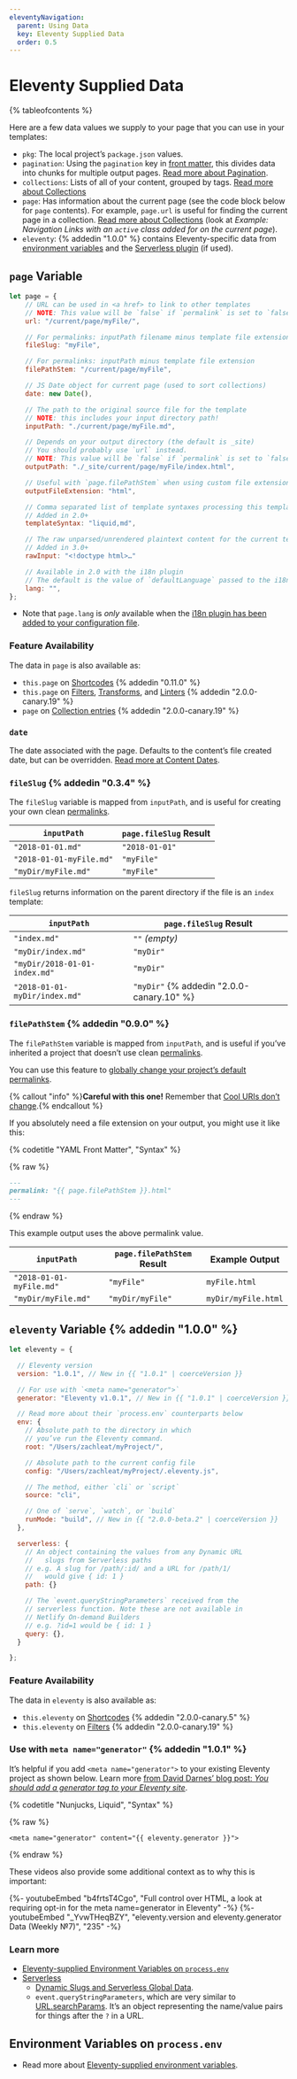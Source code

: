 ```yaml
---
eleventyNavigation:
  parent: Using Data
  key: Eleventy Supplied Data
  order: 0.5
---
```


# Eleventy Supplied Data

{% tableofcontents %}

Here are a few data values we supply to your page that you can use in your templates:

- `pkg`: The local project’s `package.json` values.
- `pagination`: Using the `pagination` key in [front matter](/docs/data-frontmatter/), this divides data into chunks for multiple output pages. [Read more about Pagination](/docs/pagination/).
- `collections`: Lists of all of your content, grouped by tags. [Read more about Collections](/docs/collections/)
- `page`: Has information about the current page (see the code block below for `page` contents). For example, `page.url` is useful for finding the current page in a collection. [Read more about Collections](/docs/collections/) (look at _Example: Navigation Links with an `active` class added for on the current page_).
- `eleventy`: {% addedin "1.0.0" %} contains Eleventy-specific data from [environment variables](/docs/environment-vars/) and the [Serverless plugin](/docs/plugins/serverless/) (if used).

<div id="page-variable-contents"></div>

## `page` Variable

```js
let page = {
	// URL can be used in <a href> to link to other templates
	// NOTE: This value will be `false` if `permalink` is set to `false`.
	url: "/current/page/myFile/",

	// For permalinks: inputPath filename minus template file extension
	fileSlug: "myFile",

	// For permalinks: inputPath minus template file extension
	filePathStem: "/current/page/myFile",

	// JS Date object for current page (used to sort collections)
	date: new Date(),

	// The path to the original source file for the template
	// NOTE: this includes your input directory path!
	inputPath: "./current/page/myFile.md",

	// Depends on your output directory (the default is _site)
	// You should probably use `url` instead.
	// NOTE: This value will be `false` if `permalink` is set to `false`.
	outputPath: "./_site/current/page/myFile/index.html",

	// Useful with `page.filePathStem` when using custom file extensions.
	outputFileExtension: "html",

	// Comma separated list of template syntaxes processing this template
	// Added in 2.0+
	templateSyntax: "liquid,md",

	// The raw unparsed/unrendered plaintext content for the current template
	// Added in 3.0+
	rawInput: "<!doctype html>…"

	// Available in 2.0 with the i18n plugin
	// The default is the value of `defaultLanguage` passed to the i18n plugin
	lang: "",
};
```

- Note that `page.lang` is _only_ available when the [i18n plugin has been added to your configuration file](/docs/plugins/i18n/#add-to-your-configuration-file).

### Feature Availability

The data in `page` is also available as:

- `this.page` on [Shortcodes](/docs/shortcodes/#scoped-data-in-shortcodes) {% addedin "0.11.0" %}
- `this.page` on [Filters](/docs/filters/#scoped-data-in-filters), [Transforms](/docs/config/#transforms), and [Linters](/docs/config/#linters) {% addedin "2.0.0-canary.19" %}
- `page` on [Collection entries](/docs/collections/#collection-item-data-structure) {% addedin "2.0.0-canary.19" %}

### `date`

The date associated with the page. Defaults to the content’s file created date, but can be overridden. [Read more at Content Dates](/docs/dates/).

### `fileSlug` {% addedin "0.3.4" %}

The `fileSlug` variable is mapped from `inputPath`, and is useful for creating your own clean [permalinks](/docs/permalinks/).

| `inputPath`              | `page.fileSlug` Result |
| ------------------------ | ---------------------- |
| `"2018-01-01.md"`        | `"2018-01-01"`         |
| `"2018-01-01-myFile.md"` | `"myFile"`             |
| `"myDir/myFile.md"`      | `"myFile"`             |

`fileSlug` returns information on the parent directory if the file is an `index` template:

| `inputPath`                   | `page.fileSlug` Result                    |
| ----------------------------- | ----------------------------------------- |
| `"index.md"`                  | `""` _(empty)_                            |
| `"myDir/index.md"`            | `"myDir"`                                 |
| `"myDir/2018-01-01-index.md"` | `"myDir"`                                 |
| `"2018-01-01-myDir/index.md"` | `"myDir"` {% addedin "2.0.0-canary.10" %} |

### `filePathStem` {% addedin "0.9.0" %}

The `filePathStem` variable is mapped from `inputPath`, and is useful if you’ve inherited a project that doesn’t use clean [permalinks](/docs/permalinks/).

<div id="changing-your-projects-default-permalinks"></div>

You can use this feature to [globally change your project’s default permalinks](/docs/permalinks.md#change-permalinks-globally-for-a-project).

{% callout "info" %}<strong>Careful with this one!</strong> Remember that <a href="/docs/permalinks/#cool-uris-dont-change">Cool URIs don’t change</a>.{% endcallout %}

If you absolutely need a file extension on your output, you might use it like this:

{% codetitle "YAML Front Matter", "Syntax" %}

{% raw %}

```markdown
---
permalink: "{{ page.filePathStem }}.html"
---
```

{% endraw %}

This example output uses the above permalink value.

| `inputPath`              | `page.filePathStem` Result | Example Output      |
| ------------------------ | -------------------------- | ------------------- |
| `"2018-01-01-myFile.md"` | `"myFile"`                 | `myFile.html`       |
| `"myDir/myFile.md"`      | `"myDir/myFile"`           | `myDir/myFile.html` |

## `eleventy` Variable {% addedin "1.0.0" %}

```js
let eleventy = {

  // Eleventy version
  version: "1.0.1", // New in {{ "1.0.1" | coerceVersion }}

  // For use with `<meta name="generator">`
  generator: "Eleventy v1.0.1", // New in {{ "1.0.1" | coerceVersion }}

  // Read more about their `process.env` counterparts below
  env: {
    // Absolute path to the directory in which
    // you’ve run the Eleventy command.
    root: "/Users/zachleat/myProject/",

    // Absolute path to the current config file
    config: "/Users/zachleat/myProject/.eleventy.js",

    // The method, either `cli` or `script`
    source: "cli",

    // One of `serve`, `watch`, or `build`
    runMode: "build", // New in {{ "2.0.0-beta.2" | coerceVersion }}
  },

  serverless: {
    // An object containing the values from any Dynamic URL
    //   slugs from Serverless paths
    // e.g. A slug for /path/:id/ and a URL for /path/1/
    //   would give { id: 1 }
    path: {}

    // The `event.queryStringParameters` received from the
    // serverless function. Note these are not available in
    // Netlify On-demand Builders
    // e.g. ?id=1 would be { id: 1 }
    query: {},
  }

};
```

### Feature Availability

The data in `eleventy` is also available as:

- `this.eleventy` on [Shortcodes](/docs/shortcodes/) {% addedin "2.0.0-canary.5" %}
- `this.eleventy` on [Filters](/docs/filters/) {% addedin "2.0.0-canary.19" %}

### Use with `meta name="generator"` {% addedin "1.0.1" %}

It’s helpful if you add `<meta name="generator">` to your existing Eleventy project as shown below. Learn more [from David Darnes’ blog post: _You should add a generator tag to your Eleventy site_](https://darn.es/you-should-add-a-generator-tag-to-your-eleventy-site/).

{% codetitle "Nunjucks, Liquid", "Syntax" %}

{% raw %}

```njk
<meta name="generator" content="{{ eleventy.generator }}">
```

{% endraw %}

These videos also provide some additional context as to why this is important:

<div class="youtube-related">
  {%- youtubeEmbed "b4frtsT4Cgo", "Full control over HTML, a look at requiring opt-in for the meta name=generator in Eleventy" -%}
  {%- youtubeEmbed "_YvwTHeqBZY", "eleventy.version and eleventy.generator Data (Weekly №7)", "235" -%}
</div>

### Learn more

- [Eleventy-supplied Environment Variables on `process.env`](/docs/environment-vars/#eleventy-supplied)
- [Serverless](/docs/plugins/serverless/)
  - [Dynamic Slugs and Serverless Global Data](/docs/plugins/serverless/#dynamic-slugs-and-serverless-global-data).
  - `event.queryStringParameters`, which are very similar to [URL.searchParams](https://developer.mozilla.org/en-US/docs/Web/API/URL/searchParams). It’s an object representing the name/value pairs for things after the `?` in a URL.

## Environment Variables on `process.env`

- Read more about [Eleventy-supplied environment variables](/docs/environment-vars/#eleventy-supplied).
